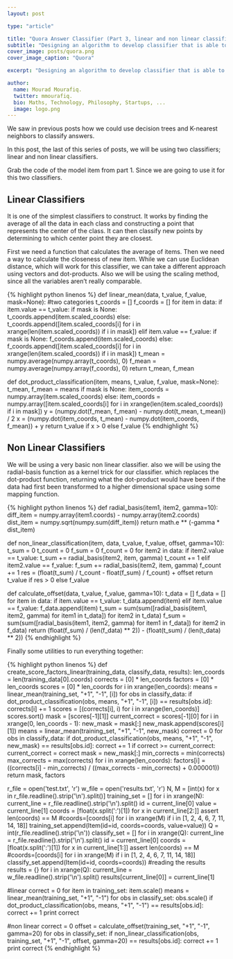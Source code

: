 ```yaml
---
layout: post

type: "article"

title: "Quora Answer Classifier (Part 3, linear and non linear classifiers)."
subtitle: "Designing an algorithm to develop classifier that is able to tell good answers from bad answers, as well as humans can."
cover_image: posts/quora.png
cover_image_caption: "Quora"

excerpt: "Designing an algorithm to develop classifier that is able to tell good answers from bad answers, as well as humans can."

author:
  name: Mourad Mourafiq.
  twitter: mmourafiq.
  bio: Maths, Technology, Philosophy, Startups, ...
  image: logo.png
---
```


We saw in previous posts how we could use decision trees and K-nearest neighbors to classify answers.

In this post, the last of this series of posts, we will be using two classifiers; linear and non linear classifiers.

Grab the code of the model item from part 1. Since we are going to use it for this two classifiers.

## Linear Classifiers

It is one of the simplest classifiers to construct. It works by finding the average of all the data in each class and constructing a point that represents the center of the class. It can then classify new points by determining to which center point they are closest.

First we need a function that calculates the average of items. Then we need a way to calculate the closeness of new item. While we can use Euclidean distance, which will work for this classifier, we can take a different approach using vectors and dot-products. Also we will be using the scaling method, since all the variables aren’t really comparable.

{% highlight python linenos %}
def linear_mean(data, t_value, f_value, mask=None):
    #two categories
    t_coords = []
    f_coords = []
    for item in data:
        if item.value == t_value:
            if mask is None:
                t_coords.append(item.scaled_coords)
            else:
                t_coords.append([item.scaled_coords[i] for i in xrange(len(item.scaled_coords)) if i in mask])
        elif item.value == f_value:
            if mask is None:
                f_coords.append(item.scaled_coords)
            else:
                f_coords.append([item.scaled_coords[i] for i in xrange(len(item.scaled_coords)) if i in mask])
    t_mean = numpy.average(numpy.array(t_coords), 0)
    f_mean = numpy.average(numpy.array(f_coords), 0)
    return t_mean, f_mean

def dot_product_classification(item, means, t_value, f_value, mask=None):
    t_mean, f_mean = means
    if mask is None:
        item_coords = numpy.array(item.scaled_coords)
    else:
        item_coords = numpy.array([item.scaled_coords[i] for i in xrange(len(item.scaled_coords)) if i in mask])
    y = (numpy.dot(f_mean, f_mean) - numpy.dot(t_mean, t_mean)) / 2
    x = (numpy.dot(item_coords, t_mean) - numpy.dot(item_coords, f_mean)) + y
    return t_value if x > 0 else f_value
{% endhighlight %}

## Non Linear Classifiers

We will be using a very basic non linear classifier. also we will be using the radial-basis function as a kernel trick for our classifier. which replaces the dot-product function, returning what the dot-product would have been if the data had first been transformed to a higher dimensional space using some mapping function.

{% highlight python linenos %}
def radial_basis(item1, item2, gamma=10):
    diff_item = numpy.array(item1.coords) - numpy.array(item2.coords)
    dist_item = numpy.sqrt(numpy.sum(diff_item))
    return math.e ** (-gamma * dist_item)

def non_linear_classification(item, data, t_value, f_value, offset, gamma=10):
    t_sum = 0
    t_count = 0
    f_sum = 0
    f_count = 0
    for item2 in data:
        if item2.value == t_value:
            t_sum += radial_basis(item2, item, gamma)
            t_count += 1
        elif item2.value == f_value:
            f_sum += radial_basis(item2, item, gamma)
            f_count += 1
    res = (float(t_sum) / t_count - float(f_sum) / f_count) + offset
    return t_value if res > 0 else f_value

def calculate_offset(data, t_value, f_value, gamma=10):
    t_data = []
    f_data = []
    for item in data:
        if item.value == t_value:
            t_data.append(item)
        elif item.value == f_value:
            f_data.append(item)
    t_sum = sum(sum([radial_basis(item1, item2, gamma) for item1 in t_data]) for item2 in t_data)
    f_sum = sum(sum([radial_basis(item1, item2, gamma) for item1 in f_data]) for item2 in f_data)
    return (float(f_sum) / (len(f_data) ** 2)) - (float(t_sum) / (len(t_data) ** 2))
{% endhighlight %}

Finally some utilities to run everything together:

{% highlight python linenos %}
def create_score_factors_linear(training_data, classify_data, results):
    len_coords = len(training_data[0].coords)
    corrects = [0] * len_coords
    factors = [0] * len_coords
    scores = [0] * len_coords
    for i in xrange(len_coords):
        means = linear_mean(training_set, "+1", "-1", [i])
        for obs in classify_data:
            if dot_product_classification(obs, means, "+1", "-1", [i]) == results[obs.id]:
                corrects[i] += 1
    scores = [(corrects[i], i) for i in xrange(len_coords)]
    scores.sort()
    mask = [scores[-1][1]]
    current_correct = scores[-1][0]
    for i in xrange(0, len_coords - 1):
        new_mask = mask[:]
        new_mask.append(scores[i][1])
        means = linear_mean(training_set, "+1", "-1", new_mask)
        correct = 0
        for obs in classify_data:
            if dot_product_classification(obs, means, "+1", "-1", new_mask) == results[obs.id]:
                correct += 1
        if correct >= current_correct:
            current_correct = correct
            mask = new_mask[:]
    min_corrects = min(corrects)
    max_corrects = max(corrects)
    for i in xrange(len_coords):
        factors[i] = ((corrects[i] - min_corrects) / ((max_corrects - min_corrects) + 0.000001))
    return mask, factors


r_file = open('test.txt', 'r')
w_file = open('results.txt', 'r')
N, M = [int(x) for x in r_file.readline().strip('\n').split()]
training_set = []
for i in xrange(N):
    current_line = r_file.readline().strip('\n').split()
    id = current_line[0]
    value = current_line[1]
    coords = [float(x.split(':')[1]) for x in current_line[2:]]
    assert len(coords) == M
    #coords=[coords[i] for i in xrange(M) if i in [1, 2, 4, 6, 7, 11, 14, 18]]
    training_set.append(Item(id=id, coords=coords, value=value))
Q = int(r_file.readline().strip('\n'))
classify_set = []
for i in xrange(Q):
    current_line = r_file.readline().strip('\n').split()
    id = current_line[0]
    coords = [float(x.split(':')[1]) for x in current_line[1:]]
    assert len(coords) == M
    #coords=[coords[i] for i in xrange(M) if i in [1, 2, 4, 6, 7, 11, 14, 18]]
    classify_set.append(Item(id=id, coords=coords))
#reading the results
results = {}
for i in xrange(Q):
    current_line = w_file.readline().strip('\n').split()
    results[current_line[0]] = current_line[1]

#linear
correct = 0
for item in training_set:
    item.scale()
means = linear_mean(training_set, "+1", "-1")
for obs in classify_set:
    obs.scale()
    if dot_product_classification(obs, means, "+1", "-1") == results[obs.id]:
        correct += 1
print correct

#non linear
correct = 0
offset = calculate_offset(training_set, "+1", "-1", gamma=20)
for obs in classify_set:
    if non_linear_classification(obs, training_set, "+1", "-1", offset, gamma=20) == results[obs.id]:
        correct += 1
print correct
{% endhighlight %}
